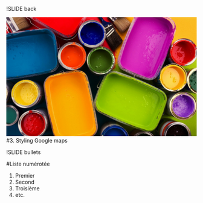 !SLIDE back

![](styling.jpg)
#3. Styling Google maps

!SLIDE bullets

#Liste numérotée

1. Premier
2. Second
3. Troisième
4. etc.


